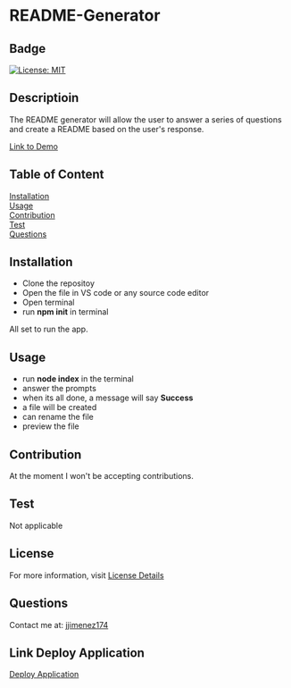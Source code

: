 # README-Generator

## Badge
[![License: MIT](https://img.shields.io/badge/License-MIT-yellow.svg)](https://opensource.org/licenses/MIT)

## Descriptioin

The README generator will allow the user to answer a series of questions and create a README based on the user's response.

[Link to Demo](https://drive.google.com/file/d/1JViYB5msSZJkZMbAIs8R72ziOjz7-Ada/view?usp=sharing)

## Table of Content
[Installation](#installation)  
[Usage](#usage)  
[Contribution](#contribution)  
[Test](#test)  
[Questions](#questions) 

## Installation
* Clone the repositoy
* Open the file in VS code or any source code editor
* Open terminal
* run <b>npm init</b> in terminal

All set to run the app. 

## Usage
 * run <b>node index</b> in the terminal
 * answer the prompts
 * when its all done, a message will say <b>Success</b>
 * a file will be created
 * can rename the file
 * preview the file

## Contribution
At the moment I won't be accepting contributions.

## Test
Not applicable 

## License

For more information, visit [License Details](https://opensource.org/license/MIT)

## Questions

Contact me at: [jjimenez174](https://github.com/jjimenez174)


## Link Deploy Application

[Deploy Application](https://jjimenez174.github.io/README-Generator/)
